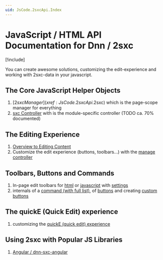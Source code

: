 ```yaml
---
uid: JsCode.2sxcApi.Index
---
```


# JavaScript / HTML API Documentation for Dnn / 2sxc

[!include[](~/basics/stack/_shared-float-summary.md)]
<style>.context-box-summary .interact-2sxc, .context-box-summary .edit-custom { visibility: visible; } </style>

You can create awesome solutions, customizing the edit-experience and working with 2sxc-data in your javascript.

## The Core JavaScript Helper Objects
1. [$2sxc Manager](xref:JsCode.2sxcApi.$2sxc) which is the page-scope manager for everything
1. [sxc Controller](xref:JsCode.2sxcApi.Sxc.Index) with is the module-specific controller (TODO ca. 70% documented)

## The Editing Experience
1. [Overview to Editing Content](xref:Basics.Browser.EditUx.Index) 
1. Customize the edit experience (buttons, toolbars...) with the [manage controller](xref:JsCode.2sxcApi.Sxc.Manage)

## Toolbars, Buttons and Commands
1. In-page edit toolbars for [html](xref:JsCode.Toolbars.Index) or [javascript](xref:JsCode.Toolbars.Advanced) with [settings](xref:JsCode.Toolbars.Settings)
1. internals of a [command (with full list)](xref:JsCode.Commands.Index), of [buttons](xref:JsCode.Toolbars.Buttons) and creating [custom buttons](xref:JsCode.Commands.Code)

## The quickE (Quick Edit) experience
1. customizing the [quickE (quick edit) experience](xref:JsCode.QuickE.Index)

## Using 2sxc with Popular JS Libraries
1. [Angular / dnn-sxc-angular](xref:JsCode.Angular.Index)


